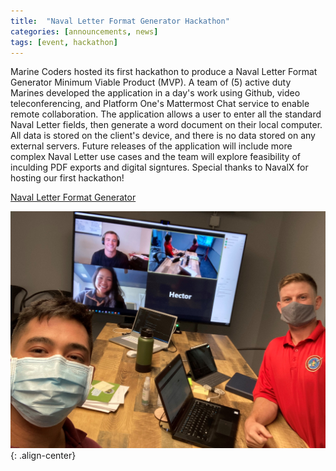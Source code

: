 ```yaml
---
title:  "Naval Letter Format Generator Hackathon"
categories: [announcements, news]
tags: [event, hackathon]
---
```


Marine Coders hosted its first hackathon to produce a Naval Letter Format Generator Minimum Viable Product (MVP).  A team of (5) active duty Marines developed the application in a day's work using Github, video teleconferencing, and Platform One's Mattermost Chat service to enable remote collaboration.
The application allows a user to enter all the standard Naval Letter fields, then generate a word document on their local computer.  All data is stored on the client's device, and there is no data stored on any external servers.  Future releases of the application will include more complex Naval Letter use cases and the team will explore feasibility of inculding PDF exports and digital signtures.  Special thanks to NavalX for hosting our first hackathon!

[Naval Letter Format Generator](https://marinecoders.github.io/projects/#naval-letter-format)

![Marine Coders Naval Letter Format Hackathon](/images/hackathon_group.jpg){: .align-center}  
